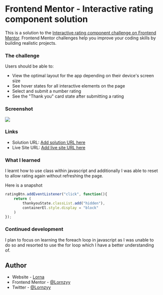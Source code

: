 # Frontend Mentor - Interactive rating component solution

This is a solution to the [Interactive rating component challenge on Frontend Mentor](https://www.frontendmentor.io/challenges/interactive-rating-component-koxpeBUmI). Frontend Mentor challenges help you improve your coding skills by building realistic projects. 

### The challenge

Users should be able to:

- View the optimal layout for the app depending on their device's screen size
- See hover states for all interactive elements on the page
- Select and submit a number rating
- See the "Thank you" card state after submitting a rating

### Screenshot
![](./images/interactive-design.png.jpg)


### Links

- Solution URL: [Add solution URL here](https://your-solution-url.com)
- Live Site URL: [Add live site URL here](https://your-live-site-url.com)



### What I learned
I learnt how to use class within javascript and additionally I was able to reset to allow rating again without refreshing the page.

Here is a snapshot

```js
ratingBtn.addEventListener("click", function(){
    return (
        thankyouState.classList.add("hidden"),
        containerEl.style.display = "block"
    )
});
```

### Continued development

I plan to focus on learning the foreach loop in javascript as I was unable to do so and resorted to use the for loop which I have a better understanding of.

## Author

- Website - [Lorna](https://)
- Frontend Mentor - [@Lornzyy](https://www.frontendmentor.io/profile/Lornzyy)
- Twitter - [@Lornzyy](https://www.twitter.com/Lornzyy)

